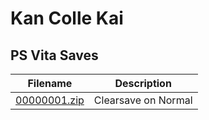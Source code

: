 # Kan Colle Kai

## PS Vita Saves

| Filename | Description |
|----------|-------------|
| [00000001.zip](00000001.zip) | Clearsave on Normal  |
